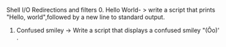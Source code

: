 Shell I/O Redirections and filters
0. Hello World- > write a script that prints "Hello, world",followed by a new line to  standard output.
1. Confused smiley -> Write a script that displays a confused smiley "(Ôo)' .
